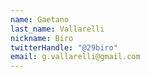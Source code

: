 ```yaml
---
name: Gaetano
last_name: Vallarelli
nickname: Biro
twitterHandle: "@29biro"
email: g.vallarelli@gmail.com
---
```

